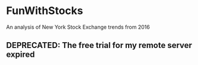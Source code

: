 # FunWithStocks
An analysis of New York Stock Exchange trends from 2016
## DEPRECATED: The free trial for my remote server expired
